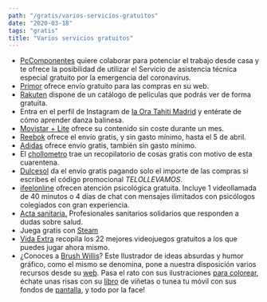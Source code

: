 ```yaml
---
path: "/gratis/varios-servicios-gratuitos"
date: "2020-03-18"
tags: "gratis"
title: "Varios servicios gratuitos"
---
```


- [PcComponentes](https://pccom.co/AsistenciaGratuita) quiere colaborar para potenciar el trabajo desde casa y te ofrece la posibilidad de utilizar el Servicio de asistencia técnica especial gratuito por la emergencia del coronavirus.
- [Primor](https://www.primor.eu/) ofrece envío gratuito para las compras en su web.
- [Rakuten](https://rakuten.tv/es/lists/free-peliculas-gratis) dispone de un catálogo de películas que podrás ver de forma gratuita.
- Entra en el perfil de Instagram de [Ia Ora Tahiti Madrid](https://www.instagram.com/iaoratahitimad/) y entérate de cómo aprender danza balinesa.
- [Movistar + Lite](https://www.movistar.es/particulares/movistar_plus-lite-app) ofrece su contenido sin coste durante un mes.
- [Reebok](https://www.reebok.es/ayuda/cu%C3%A1l-es-el-plazo-de-entrega-y-el-coste-del-env%C3%ADo.html) ofrece el envío gratis, y sin gasto mínimo, hasta el 5 de abril.
- [Adidas](https://www.adidas.es/) ofrece envío gratis, también sin gasto mínimo.
- El [chollometro](https://www.chollometro.com/ofertas/recopilatorio-quedateencasa-coronavirus-307528) trae un recopilatorio de cosas gratis con motivo de esta cuarentena.
- [Dulcesol](https://dulcesol.com/) da el envío gratis pagando solo el importe de las compras si escribes el código promocional *TELOLLEVAMOS*.
- [ifeelonline](https://app.ifeelonline.com/psicologos-gratis?locale=es) ofrecen atención psicológica gratuita. Incluye 1 videollamada de 40 minutos o 4 días de chat con mensajes ilimitados con psicólogos colegiados con gran experiencia.
- [Acta sanitaria.](https://www.actasanitaria.com/profesionales-sanitarios-solidarios-responden-dudas-sobre-salud/) Profesionales sanitarios solidarios que responden a dudas sobre salud.
- Juega gratis con [Steam](https://store.steampowered.com/genre/Free%20to%20Play/?l=spanish)
- [Vida Extra](https://www.vidaextra.com/listas/los-mejores-videojuegos-gratuitos-para-pc-y-consolas) recopila los 22 mejores videojuegos gratuitos a los que puedes jugar ahora mismo.
- ¿Conoces a [Brush Willis](https://www.instagram.com/brush_willis/)? Este Ilustrador de ideas absurdas y humor gráfico, como el mismo se denomina, pone a nuestra disposición varios recursos desde su [web](https://www.brushwillis.com/brushwillis/).  Pasa el rato con sus ilustraciones [para colorear](https://www.brushwillis.com/categoria-producto/colorea/), échate unas risas con su [libro](https://www.brushwillis.com/categoria-producto/licencia-para-reir/) de viñetas o tunea tu móvil con sus fondos de [pantalla](https://www.brushwillis.com/categoria-producto/fondos-movil/), y todo por la face!
